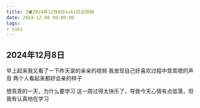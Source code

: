 ```yaml
---
title: J🕊️2024年12月8日suki日记存档
date: 2024-12-08 00:00:00
tags: 
- suki
---
```


## 2024年12月8日
早上起来我又看了一下昨天录的亲亲的视频
我发现自己好喜欢过程中乖乖嗯的声音
两个人看起来都好会亲的样子

想乖乖的一天，为什么要学习
这一周过得太快乐了，导致今天心情有点低落，但我有认真地在学习